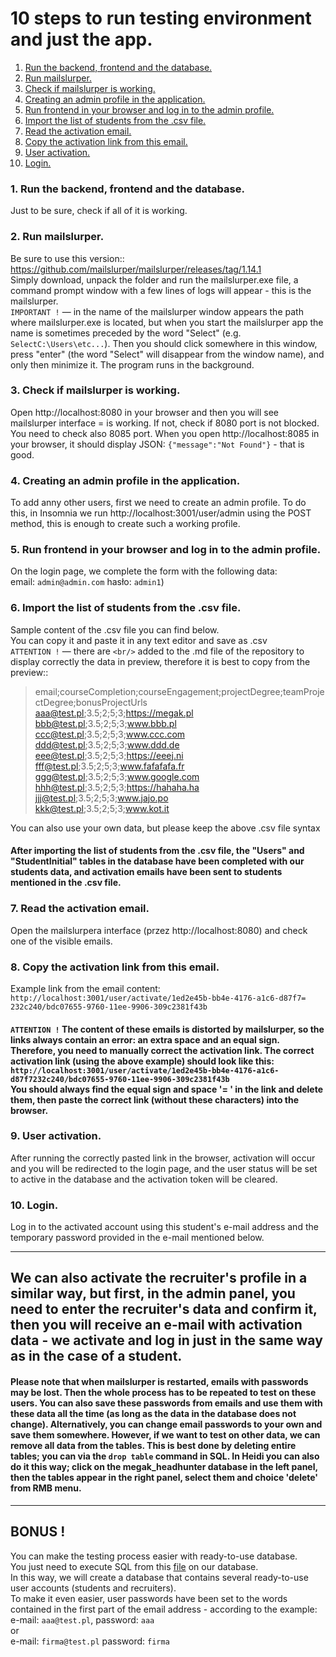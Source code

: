 # 10 steps to run testing environment and just the app.

1. [Run the backend, frontend and the database.](#1-run-the-backend-frontend-and-the-database-)
2. [Run mailslurper.](#2-run-mailslurper)
3. [Check if mailslurper is working. ](#3-check-if-mailslurper-is-working-)
4. [Creating an admin profile in the application.](#4-creating-an-admin-profile-in-the-application)
5. [Run frontend in your browser and log in to the admin profile.](#5-run-frontend-in-your-browser-and-log-in-to-the-admin-profile)
6. [Import the list of students from the .csv file.](#6-import-the-list-of-students-from-the-csv-file)
7. [Read the activation email.](#7-read-the-activation-email)
8. [Copy the activation link from this email.](#8-copy-the-activation-link-from-this-email)
9. [User activation.](#9-user-activation)
10. [Login.](#10-login)

### 1. Run the backend, frontend and the database. 
Just to be sure, check if all of it is working.

### 2. Run mailslurper.
Be sure to use this version:: <br/> https://github.com/mailslurper/mailslurper/releases/tag/1.14.1
<br/>
Simply download, unpack the folder and run the mailslurper.exe file, a command prompt window with a few lines of logs will appear - this is the mailslurper.<br/>
   `IMPORTANT !` — in the name of the mailslurper window appears the path where mailslurper.exe is located, but when you start the mailslurper app the name is sometimes preceded by the word "Select" (e.g. `SelectC:\Users\etc...`). Then you should click somewhere in this window, press "enter" (the word "Select" will disappear from the window name), and only then minimize it. The program runs in the background.

### 3. Check if mailslurper is working. 
Open http://localhost:8080 in your browser and then you will see mailslurper interface = is working. If not, check if 8080 port is not blocked. You need to check also 8085 port. When you open http://localhost:8085 in your browser, it should display JSON: `{"message":"Not Found"}` - that is good.

### 4. Creating an admin profile in the application.
To add anny other users, first we need to create an admin profile. To do this, in Insomnia we run http://localhost:3001/user/admin using the POST method, this is enough to create such a working profile.

### 5. Run frontend in your browser and log in to the admin profile.
On the login page, we complete the form with the following data:<br/>
email: `admin@admin.com` hasło: `admin1`)

### 6. Import the list of students from the .csv file.
Sample content of the .csv file you can find below.<br/>
You can copy it and paste it in any text editor and save as .csv<br/>
`ATTENTION !` — there are  `<br/>` added to the .md file of the repository to display correctly the data in preview, therefore it is best to copy from the preview:: <br/>
>email;courseCompletion;courseEngagement;projectDegree;teamProjectDegree;bonusProjectUrls<br/>
aaa@test.pl;3.5;2;5;3;https://megak.pl<br/>
bbb@test.pl;3.5;2;5;3;www.bbb.pl<br/>
ccc@test.pl;3.5;2;5;3;www.ccc.com<br/>
ddd@test.pl;3.5;2;5;3;www.ddd.de<br/>
eee@test.pl;3.5;2;5;3;https://eeej.ni<br/>
fff@test.pl;3.5;2;5;3;www.fafafafa.fr<br/>
ggg@test.pl;3.5;2;5;3;www.google.com<br/>
hhh@test.pl;3.5;2;5;3;https://hahaha.ha<br/>
jjj@test.pl;3.5;2;5;3;www.jajo.po<br/>
kkk@test.pl;3.5;2;5;3;www.kot.it<br/>

You can also use your own data, but please keep the above .csv file syntax 

#### After importing the list of students from the .csv file, the "Users" and "StudentInitial" tables in the database have been completed with our students data, and activation emails have been sent to students mentioned in the .csv file.

### 7. Read the activation email.
Open the mailslurpera interface (przez http://localhost:8080) and check one of the visible emails.

### 8. Copy the activation link from this email.
Example link from the email content:<br/> `http://localhost:3001/user/activate/1ed2e45b-bb4e-4176-a1c6-d87f7= 232c240/bdc07655-9760-11ee-9906-309c2381f43b`
#### `ATTENTION !` The content of these emails is distorted by mailslurper, so the links always contain an error: an extra space and an equal sign. Therefore, you need to manually correct the activation link. The correct activation link (using the above example) should look like this: <br/> `http://localhost:3001/user/activate/1ed2e45b-bb4e-4176-a1c6-d87f7232c240/bdc07655-9760-11ee-9906-309c2381f43b`<br/> You should always find the equal sign and space '= ' in the link and delete them, then paste the correct link (without these characters) into the browser.

### 9. User activation.
After running the correctly pasted link in the browser, activation will occur and you will be redirected to the login page, and the user status will be set to active in the database and the activation token will be cleared.

### 10. Login.
Log in to the activated account using this student's e-mail address and the temporary password provided in the e-mail mentioned below.
<hr/>

## We can also activate the recruiter's profile in a similar way, but first, in the admin panel, you need to enter the recruiter's data and confirm it, then you will receive an e-mail with activation data - we activate and log in just in the same way as in the case of a student.

#### Please note that when mailslurper is restarted, emails with passwords may be lost. Then the whole process has to be repeated to test on these users. You can also save these passwords from emails and use them with these data all the time (as long as the data in the database does not change). Alternatively, you can change email passwords to your own and save them somewhere. However, if we want to test on other data, we can remove all data from the tables. This is best done by deleting entire tables; you can via the `drop table` command in SQL. In Heidi you can also do it this way; click on the megak_headhunter database in the left panel, then the tables appear in the right panel, select them and choice 'delete' from RMB menu.
<hr/>

## BONUS ! 
You can make the testing process easier with ready-to-use database. <br/>
You just need to execute SQL from this [file](./repo_utils/example-database.sql) on our database. <br/>
In this way, we will create a database that contains several ready-to-use user accounts (students and recruiters). <br/>
To make it even easier, user passwords have been set to the words contained in the first part of the email address - according to the example: <br/> 
e-mail: `aaa@test.pl`, password: `aaa`
<br/>or<br/>
e-mail: `firma@test.pl` password: `firma`